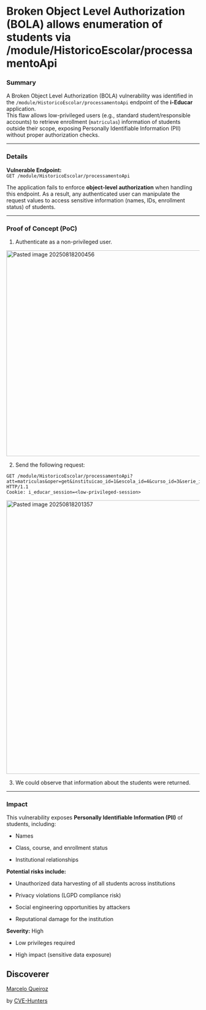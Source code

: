 # Broken Object Level Authorization (BOLA) allows enumeration of students via /module/HistoricoEscolar/processamentoApi

### Summary

A Broken Object Level Authorization (BOLA) vulnerability was identified in the `/module/HistoricoEscolar/processamentoApi` endpoint of the **i-Educar** application.  
This flaw allows low-privileged users (e.g., standard student/responsible accounts) to retrieve enrollment (`matriculas`) information of students outside their scope, exposing Personally Identifiable Information (PII) without proper authorization checks.

---

### Details

**Vulnerable Endpoint:**  
`GET /module/HistoricoEscolar/processamentoApi`

The application fails to enforce **object-level authorization** when handling this endpoint. As a result, any authenticated user can manipulate the request values to access sensitive information (names, IDs, enrollment status) of students.

---
### Proof of Concept (PoC)

1. Authenticate as a non-privileged user.

<img width="1336" height="537" alt="Pasted image 20250818200456" src="https://github.com/user-attachments/assets/cfd2bc63-4758-458a-8417-2a41f44a2d5e" />


2. Send the following request:

```
GET /module/HistoricoEscolar/processamentoApi?att=matriculas&oper=get&instituicao_id=1&escola_id=4&curso_id=3&serie_id=5&turma_id=23&ano=2025&busca=S HTTP/1.1 
Cookie: i_educar_session=<low-privileged-session>
```

<img width="1567" height="714" alt="Pasted image 20250818201357" src="https://github.com/user-attachments/assets/de8bac53-bea6-45ed-8060-282c17038352" />


3. We could observe that information about the students were returned.

---

### Impact

This vulnerability exposes **Personally Identifiable Information (PII)** of students, including:

- Names
    
- Class, course, and enrollment status
    
- Institutional relationships
    

**Potential risks include:**

- Unauthorized data harvesting of all students across institutions
    
- Privacy violations (LGPD compliance risk)
    
- Social engineering opportunities by attackers
    
- Reputational damage for the institution
    

**Severity:** High

- Low privileges required
    
- High impact (sensitive data exposure)


## Discoverer

[Marcelo Queiroz](www.linkedin.com/in/marceloqueirozjr)

by [CVE-Hunters](https://github.com/Sec-Dojo-Cyber-House/cve-hunters)  

